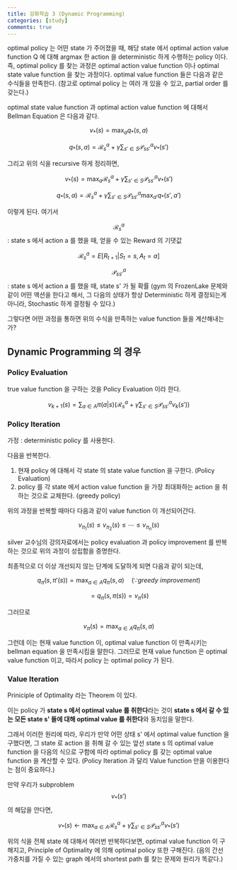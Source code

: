 ```yaml
---
title: 강화학습 3 (Dynamic Programming)
categories: [study]
comments: true
---
```


optimal policy 는 어떤 state 가 주어졌을 때, 해당 state 에서 optimal action value function Q 에 대해 argmax 한 action 을 deterministic 하게 수행하는 policy 이다. 즉, optimal policy 를 찾는 과정은 optimal action value function 이나 optimal state value function 을 찾는 과정이다. optimal value function 들은 다음과 같은 수식들을 만족한다. (참고로 optimal policy 는 여러 개 있을 수 있고, partial order 를 갖는다.)

optimal state value function 과 optimal action value function 에 대해서 Bellman Equation 은 다음과 같다.

$$ v_*(s) = \max_a q_*(s, a) $$

$$ q_*(s, a) = \mathcal{R}_s^a + \gamma \sum_{s' \in S} \mathcal{P}_{ss'}^a v_*(s') $$

그리고 위의 식을 recursive 하게 정리하면,

$$ v_*(s) = \max_a \mathcal{R}_s^a + \gamma \sum_{s' \in S} \mathcal{P}_{ss'}^a v_*(s') $$

$$ q_*(s, a) = \mathcal{R}_s^a + \gamma \sum_{s' \in S} \mathcal{P}_{ss'}^a \max_{a'} q_*(s', a') $$

이렇게 된다. 여기서

$$ \mathcal{R}_s^a $$ : state s 에서 action a 를 했을 때, 얻을 수 있는 Reward 의 기댓값

$$ \mathcal{R}_s^a = E[ R_{t+1} \vert S_t = s, A_t = a ] $$

$$ \mathcal{P}_{ss'}^a $$ : state s 에서 action a 를 했을 때, state s' 가 될 확률 (gym 의 FrozenLake 문제와 같이 어떤 액션을 한다고 해서, 그 다음의 상태가 항상 Deterministic 하게 결정되는게 아니라, Stochastic 하게 결정될 수 있다.)

그렇다면 어떤 과정을 통하면 위의 수식을 만족하는 value function 들을 계산해내는가?

## Dynamic Programming 의 경우

### Policy Evaluation

true value function 을 구하는 것을 Policy Evaluation 이라 한다.

$$ v_{k+1}(s) = \sum_{a \in A} \pi(a \vert s)(\mathcal{R}_s^a + \gamma \sum_{s' \in S} \mathcal{P}_{ss'}^a v_k(s')) $$

### Policy Iteration

가정 : deterministic policy 를 사용한다.

다음을 반복한다.

1. 현재 policy 에 대해서 각 state 의 state value function 을 구한다. (Policy Evaluation)
2. policy 를 각 state 에서 action value function 을 가장 최대화하는 action 을 취하는 것으로 교체한다. (greedy policy)

위의 과정을 반복할 때마다 다음과 같이 value function 이 개선되어간다.

$$ v_{\pi_1}(s) \leq v_{\pi_2}(s) \leq \cdots \leq v_{\pi_n}(s) $$

silver 교수님의 강의자료에서는 policy evaluation 과 policy improvement 를 반복하는 것으로 위의 과정이 성립함을 증명한다.

최종적으로 더 이상 개선되지 않는 단계에 도달하게 되면 다음과 같이 되는데,

$$ q_\pi(s, \pi'(s)) = \max_{a \in A} q_\pi(s, a) \quad (\because greedy\ improvement) $$

$$ = q_\pi(s, \pi(s)) = v_\pi(s) $$

그러므로

$$ v_\pi(s) = \max_{a \in A} q_\pi(s, a) $$

그런데 이는 현재 value function 이, optimal value function 이 만족시키는 bellman equation 을 만족시킴을 말한다. 그러므로 현재 value function 은 optimal value function 이고, 따라서 policy 는 optimal policy 가 된다.

### Value Iteration

Priniciple of Optimality 라는 Theorem 이 있다.

이는 policy 가 **state s 에서 optimal value 를 취한다**라는 것이 **state s 에서 갈 수 있는 모든 state s' 들에 대해 optimal value 를 취한다**와 동치임을 말한다.

그래서 이러한 원리에 따라, 우리가 만약 어떤 상태 s' 에서 optimal value function 을 구했다면, 그 state 로 action 을 취해 갈 수 있는 앞선 state s 의 optimal value function 을 다음의 식으로 구함에 따라 optimal policy 를 갖는 optimal value function 을 계산할 수 있다. (Policy Iteration 과 달리 Value function 만을 이용한다는 점이 중요하다.)

만약 우리가 subproblem $$ v_*(s') $$ 의 해답을 안다면,

$$ v_*(s) \leftarrow \max_{a \in A} \mathcal{R}_s^a + \gamma \sum_{s' \in S} \mathcal{P}_{ss'}^a v_*(s') $$

위의 식을 전체 state 에 대해서 여러번 반복하다보면, optimal value function 이 구해지고, Principle of Optimality 에 의해 optimal policy 또한 구해진다. (음의 간선 가중치를 가질 수 있는 graph 에서의 shortest path 를 찾는 문제와 원리가 똑같다.)

